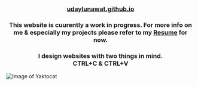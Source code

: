 <h3 align="center">
  <a href="https://udaylunawat.github.io/">udaylunawat.github.io</a>
</h3>
<h3 align="center">
  <a>This website is cuurently a work in progress. For more info on me & especially my projects please refer to my <a href="https://goo.gl/vnWC8J">Resume</a> for now.</a> <br/>
</h3>
<h3 align="center">
  <a>I design websites with two things in mind.</a> <br/>
   <a>CTRL+C  &  CTRL+V</a>
</h3>



![Image of Yaktocat](https://octodex.github.com/images/yaktocat.png)

